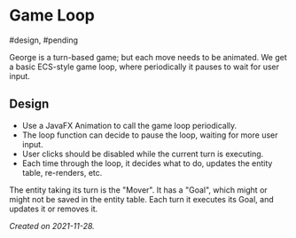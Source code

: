 # Game Loop
#design, #pending

George is a turn-based game; but each move needs to be animated.  We get a basic ECS-style game loop, where periodically it pauses to wait for user input.

## Design

- Use a JavaFX Animation to call the game loop periodically.
- The loop function can decide to pause the loop, waiting for more user input.
- User clicks should be disabled while the current turn is executing.
- Each time through the loop, it decides what to do, updates the entity table, re-renders, etc.

The entity taking its turn is the "Mover".  It has a "Goal", which might or might not be saved in the entity table.  Each turn it executes its Goal, and updates it or removes it.

_Created on 2021-11-28._